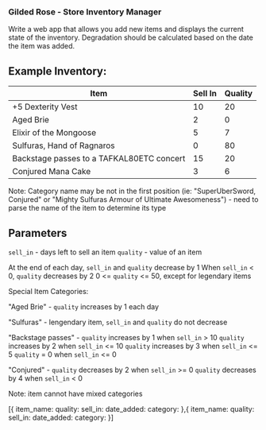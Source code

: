 ### Gilded Rose - Store Inventory Manager

Write a web app that allows you add new items and displays the current state of the inventory. Degradation should be calculated based on the date the item was added.

## Example Inventory:

|                   Item                    | Sell In | Quality |
|                    ---                    |   ---   |   ---   |
| +5 Dexterity Vest                         |    10   |    20   |
| Aged Brie                                 |     2   |     0   |
| Elixir of the Mongoose                    |     5   |     7   |
| Sulfuras, Hand of Ragnaros                |     0   |    80   |
| Backstage passes to a TAFKAL80ETC concert |    15   |    20   |
| Conjured Mana Cake                        |     3   |     6   |

Note: Category name may be not in the first position (ie: "SuperUberSword, Conjured" or "Mighty Sulfuras Armour of Ultimate Awesomeness") - need to parse the name of the item to determine its type

## Parameters
`sell_in` - days left to sell an item
`quality` - value of an item

At the end of each day, `sell_in` and `quality` decrease by 1
When `sell_in` < 0, `quality` decreases by 2
0 <= `quality` <= 50, except for legendary items

Special Item Categories:

"Aged Brie" - `quality` increases by 1 each day

"Sulfuras" - lengendary item, `sell_in` and `quality` do not decrease

"Backstage passes" - 
    `quality` increases by 1 when `sell_in` > 10
    `quality` increases by 2 when `sell_in` <= 10
    `quality` increases by 3 when `sell_in` <= 5
    `quality` = 0 when `sell_in` <= 0

"Conjured" - 
    `quality` decreases by 2 when `sell_in` >= 0
    `quality` decreases by 4 when `sell_in` < 0

Note: item cannot have mixed categories


[{
    item_name:
    quality:
    sell_in:
    date_added:
    category:
},{
    item_name:
    quality:
    sell_in:
    date_added:
    category:
}]